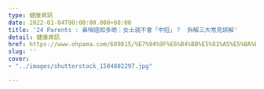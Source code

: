 ```yaml
---
type: 健康資訊
date: 2022-01-04T00:00:00.000+08:00
title: '24 Parents : 鼻咽癌知多啲｜女士就不會「中招」？　拆解三大常見誤解'
detail: 健康資訊
href: https://www.ohpama.com/689815/%E7%94%9F%E6%B4%BB%E5%81%A5%E5%BA%B7/%E5%81%A5%E5%BA%B7%E7%99%BE%E7%A7%91/%e9%bc%bb%e5%92%bd%e7%99%8c-%e6%97%a9%e6%9c%9f%e7%af%a9%e6%9f%a5/
slug: ''
cover:
- "../images/shutterstock_1504802297.jpg"

---
```

